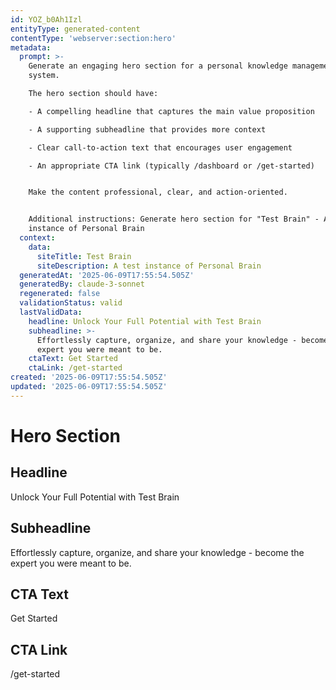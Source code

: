 ```yaml
---
id: YOZ_b0Ah1Izl
entityType: generated-content
contentType: 'webserver:section:hero'
metadata:
  prompt: >-
    Generate an engaging hero section for a personal knowledge management
    system. 

    The hero section should have:

    - A compelling headline that captures the main value proposition

    - A supporting subheadline that provides more context

    - Clear call-to-action text that encourages user engagement

    - An appropriate CTA link (typically /dashboard or /get-started)


    Make the content professional, clear, and action-oriented.


    Additional instructions: Generate hero section for "Test Brain" - A test
    instance of Personal Brain
  context:
    data:
      siteTitle: Test Brain
      siteDescription: A test instance of Personal Brain
  generatedAt: '2025-06-09T17:55:54.505Z'
  generatedBy: claude-3-sonnet
  regenerated: false
  validationStatus: valid
  lastValidData:
    headline: Unlock Your Full Potential with Test Brain
    subheadline: >-
      Effortlessly capture, organize, and share your knowledge - become the
      expert you were meant to be.
    ctaText: Get Started
    ctaLink: /get-started
created: '2025-06-09T17:55:54.505Z'
updated: '2025-06-09T17:55:54.505Z'
---
```

# Hero Section

## Headline
Unlock Your Full Potential with Test Brain

## Subheadline
Effortlessly capture, organize, and share your knowledge - become the expert you were meant to be.

## CTA Text
Get Started

## CTA Link
/get-started

